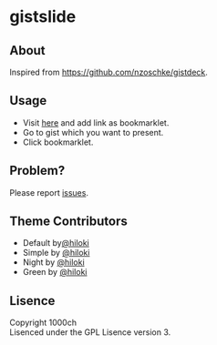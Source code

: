 # gistslide

## About

Inspired from https://github.com/nzoschke/gistdeck.

## Usage

+ Visit [here](http://gistslide.herokuapp.com/) and add link as bookmarklet.
+ Go to gist which you want to present.
+ Click bookmarklet.

## Problem?

Please report [issues](https://github.com/1000ch/gistslide/issues).  

## Theme Contributors

+ Default by[@hiloki](https://github.com/hiloki)
+ Simple by [@hiloki](https://github.com/hiloki)
+ Night by [@hiloki](https://github.com/hiloki)
+ Green by [@hiloki](https://github.com/hiloki)

## Lisence

Copyright 1000ch  
Lisenced under the GPL Lisence version 3.  